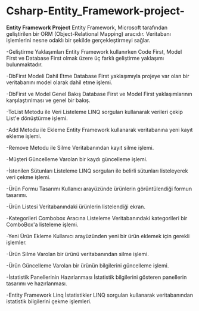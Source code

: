 # Csharp-Entity_Framework-project-

**Entity Framework Project**
Entity Framework, Microsoft tarafından geliştirilen bir ORM (Object-Relational Mapping) aracıdır. Veritabanı işlemlerini nesne odaklı bir şekilde gerçekleştirmeyi sağlar.

-Geliştirme Yaklaşımları
Entity Framework kullanırken Code First, Model First ve Database First olmak üzere üç farklı geliştirme yaklaşımı bulunmaktadır.

-DbFirst Modeli Dahil Etme
Database First yaklaşımıyla projeye var olan bir veritabanını model olarak dahil etme işlemi.

-DbFirst ve Model Genel Bakış
Database First ve Model First yaklaşımlarının karşılaştırılması ve genel bir bakış.

-ToList Metodu ile Veri Listeleme
LINQ sorguları kullanarak verileri çekip List'e dönüştürme işlemi.

-Add Metodu ile Ekleme
Entity Framework kullanarak veritabanına yeni kayıt ekleme işlemi.

-Remove Metodu ile Silme
Veritabanından kayıt silme işlemi.

-Müşteri Güncelleme
Varolan bir kaydı güncelleme işlemi.

-İstenilen Sütunları Listeleme
LINQ sorguları ile belirli sütunları listeleyerek veri çekme işlemi.

-Ürün Formu Tasarımı
Kullanıcı arayüzünde ürünlerin görüntülendiği formun tasarımı.

-Ürün Listesi
Veritabanındaki ürünlerin listelendiği ekran.

-Kategorileri Combobox Aracına Listeleme
Veritabanındaki kategorileri bir ComboBox'a listeleme işlemi.

-Yeni Ürün Ekleme
Kullanıcı arayüzünden yeni bir ürün eklemek için gerekli işlemler.

-Ürün Silme
Varolan bir ürünü veritabanından silme işlemi.

-Ürün Güncelleme
Varolan bir ürünün bilgilerini güncelleme işlemi.

-İstatistik Panellerinin Hazırlanması
İstatistik bilgilerini gösteren panellerin tasarımı ve hazırlanması.

-Entity Framework Linq İstatistikler
LINQ sorguları kullanarak veritabanından istatistik bilgilerini çekme işlemleri.
